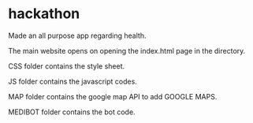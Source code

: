 # hackathon
Made an all purpose app regarding health.

The main website opens on opening the index.html page in the directory.

CSS folder contains the style sheet.

JS folder contains the javascript codes.

MAP folder contains the google map API to add GOOGLE MAPS.

MEDIBOT folder contains the bot code.
